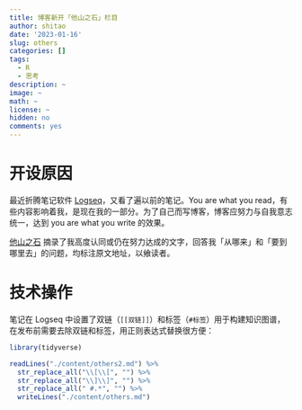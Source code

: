 ```yaml
---
title: 博客新开「他山之石」栏目
author: shitao
date: '2023-01-16'
slug: others
categories: []
tags:
  - R
  - 思考
description: ~
image: ~
math: ~
license: ~
hidden: no
comments: yes
---
```


# 开设原因

最近折腾笔记软件 [Logseq](https://logseq.com/)，又看了遍以前的笔记。You are what you read，有些内容影响着我，是现在我的一部分。为了自己而写博客，博客应努力与自我意志统一，达到 you are what you write 的效果。

[他山之石](../../others) 摘录了我高度认同或仍在努力达成的文字，回答我「从哪来」和「要到哪里去」的问题，均标注原文地址，以飨读者。

# 技术操作

笔记在 Logseq 中设置了双链（`[[双链]]`）和标签（`#标签`）用于构建知识图谱，在发布前需要去除双链和标签，用正则表达式替换很方便：

```r
library(tidyverse)

readLines("./content/others2.md") %>%
  str_replace_all("\\[\\[", "") %>%
  str_replace_all("\\]\\]", "") %>%
  str_replace_all(" #.*", "") %>%
  writeLines("./content/others.md")
```
